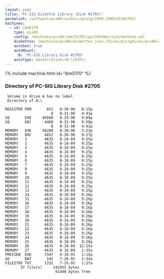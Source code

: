 ```yaml
---
layout: page
title: "PC-SIG Diskette Library (Disk #2705)"
permalink: /software/pcx86/sw/misc/pcsig/2000-2999/DISK2705/
machines:
  - id: ibm5170
    type: pcx86
    config: /machines/pcx86/ibm/5170/cga/1024kb/rev3/machine.xml
    diskettes: /machines/pcx86/diskettes.json,/disks/pcsigdisks/pcx86/diskettes.json
    autoGen: true
    autoMount:
      B: "PC-SIG Library Disk #2705"
    autoType: $date\r$time\rB:\rDIR\r
---
```


{% include machine.html id="ibm5170" %}

### Directory of PC-SIG Library Disk #2705

     Volume in drive A has no label
     Directory of A:\

    REGISTER FRM       821   8-30-90   8:15p
                         0   8-31-90   4:41p
    SQ       EXE     49568   8-29-90   9:09p
    SQ       DOC      4469   8-31-90   9:50p
                         0   8-31-90   4:41p
    MEMORY   EXE     49280   8-30-90   3:23p
    MEMORY   DOC      4852   8-30-90   9:27p
    MEMORY   1        4635   8-18-89   9:25p
    MEMORY   2        4635   8-18-89   9:25p
    MEMORY   3        4635   8-18-89   9:25p
    MEMORY   4        4635   8-18-89   9:25p
    MEMORY   5        4635   8-18-89   9:25p
    MEMORY   6        4635   8-18-89   9:25p
    MEMORY   7        4635   8-18-89   9:25p
    MEMORY   8        4635   8-18-89   9:25p
    MEMORY   9        4635   8-18-89   9:25p
    MEMORY   10       4635   8-18-89   9:25p
    MEMORY   11       4635   8-18-89   9:25p
    MEMORY   12       4635   8-18-89   9:25p
    MEMORY   13       4635   8-18-89   9:25p
    MEMORY   14       4635   8-18-89   9:26p
    MEMORY   15       4635   8-18-89   9:26p
    MEMORY   16       4635   8-18-89   9:26p
    MEMORY   17       4635   8-18-89   9:26p
    MEMORY   18       4635   8-18-89   9:26p
    MEMORY   19       4635   8-18-89   9:26p
    MEMORY   20       4635   8-18-89   9:26p
    MEMORY   21       4635   8-18-89   9:26p
    MEMORY   22       4635   8-18-89   9:26p
    MEMORY   23       4635   8-18-89   9:26p
    MEMORY   24       4635   8-18-89   9:26p
    MEMORY   25       4635   8-18-89   9:26p
    MEMORY   26       4635   8-18-89  12:25a
    MEMORY   27       4635   8-18-89   1:35a
    PREVIEW  EXE      7347   4-18-91   1:15p
    GO       BAT       141   7-26-91   2:34a
    FILE2705 TXT      1332   7-25-91   1:27a
           37 file(s)     242955 bytes
                           61440 bytes free

